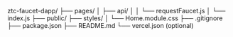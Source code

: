 ztc-faucet-dapp/
├── pages/
│   ├── api/
│   │   └── requestFaucet.js
│   └── index.js
├── public/
├── styles/
│   └── Home.module.css
├── .gitignore
├── package.json
├── README.md
└── vercel.json (optional)
